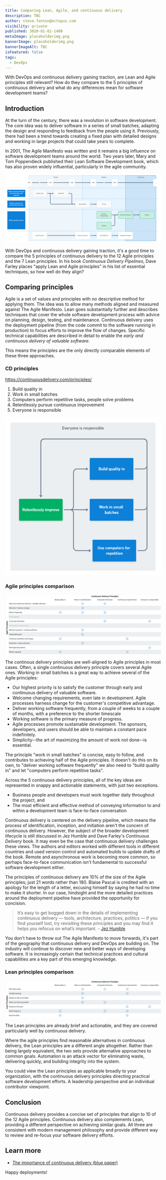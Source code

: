 ```yaml
---
title: Comparing Lean, Agile, and continuous delivery
description: TBC
author: steve.fenton@octopus.com
visibility: private
published: 3020-01-01-1400
metaImage: placeholderimg.png
bannerImage: placeholderimg.png
bannerImageAlt: TBC
isFeatured: false
tags: 
  - DevOps
---
```


With DevOps and continuous delivery gaining traction, are Lean and Agile principles still relevant? How do they compare to the 5 principles of continuous delivery and what do any differences mean for software development teams?

## Introduction

At the turn of the century, there was a revolution in software development. The core idea was to deliver software in a series of small batches, adapting the design and responding to feedback from the people using it. Previously, there had been a trend towards creating a fixed plan with detailed designs and working in large projects that could take years to complete.

In 2001, The Agile Manifesto was written and it remains a big influence on software development teams around the world. Two years later, Mary and Tom Poppendieck published their Lean Software Development book, which has also proven widely influential, particularly in the agile community.

![The evolution of software delivery from phased, to adaptive, to continuous](software-delivery-history-lean-agile.png)

With DevOps and continuous delivery gaining traction, it's a good time to compare the 5 principles of continuous delivery to the 12 Agile principles and the 7 Lean principles. In his book *Continuous Delivery Pipelines*, Dave Farley places "apply Lean and Agile principles" in his list of essential techniques, so how well do they align?

## Comparing principles

Agile is a set of values and principles with no descriptive method for applying them. The idea was to allow many methods aligned and measured against The Agile Manifesto. Lean goes substantially further and describes techniques that cover the whole software development process with advice on planning, design, testing, and maintenance. Continuous delivery uses the deployment pipeline (from the code commit to the software running in production) to focus efforts to improve the flow of changes. Specific technical capabilities are described in detail to enable the *early and continuous delivery of valuable software*.

This means the principles are the only directly comparable elements of these three approaches.

### CD principles

https://continuousdelivery.com/principles/

1. Build quality in
1. Work in small batches
1. Computers perform repetitive tasks, people solve problems
1. Relentlessly pursue continuous improvement
1. Everyone is responsible

![The relationship between the continuous delivery principles](cd-principles.png)

### Agile principles comparison

![Mapping agile and continuous delivery principles](agile-continous-delivery.jpg)

The continous delivery principles are well-aligned to Agile principles in most cases. Often, a single continuous delivery principle covers several Agile ones. Working in small batches is a great way to achieve several of the Agile principles:

- Our highest priority is to satisfy the customer through early and continuous delivery of valuable software.
- Welcome changing requirements, even late in development. Agile processes harness change for the customer's competitive advantage.
- Deliver working software frequently, from a couple of weeks to a couple of months, with a preference to the shorter timescale
- Working software is the primary measure of progress.
- Agile processes promote sustainable development. The sponsors, developers, and users should be able to maintain a constant pace indefinitely.
- Simplicity--the art of maximizing the amount of work not done--is essential.

The principle "work in small batches" is concise, easy to follow, and contributes to achieving half of the Agile principles. It doesn't do this on its own, to "deliver working software frequently" we also need to "build quality in" and let "computers perform repetitive tasks".

Across the 5 continuous delivery principles, all of the key ideas are represented in snappy and actionable statements, with just two exceptions.

 - Business people and developers must work together daily throughout the project, and
 - The most efficient and effective method of conveying information to and within a development team is face-to-face conversation

Continuous delivery is centered on the delivery pipeline, which means the process of identification, inception, and initiation aren't the concern of continuous delivery. However, the subject of the broader development lifecycle is still discussed in Jez Humble and Dave Farley's *Continuous Delivery* book. It may even be the case that continuous delivery challenges these views. The authors and editors worked with different tools in different countries and used version control and automated builds to update drafts of the book. Remote and asynchronous work is becoming more common, so perhaps face-to-face communication isn't fundamental to successful software development either.

The principles of continuous delivery are 10% of the size of the Agile principles; just 21 words rather than 180. Blaise Pascal is credited with an apology for the length of a letter, excusing himself by saying he had no time to make it shorter. In our case, hindsight and the more detailed practices around the deployment pipeline have provided the opportunity for concision.

> It’s easy to get bogged down in the details of implementing continuous delivery — tools, architecture, practices, politics — if you find yourself lost, try revisiting these principles and you may find it helps you refocus on what’s important. - [Jez Humble](https://continuousdelivery.com/principles/)

You don't have to throw out The Agile Manifesto to move forwards, it's part of the geography that continuous delivery and DevOps are building on. The industry will continue to discover new and better ways of developing software. It is increasingly certain that technical practices and cultural capabilities are a key part of this emerging knowledge.

### Lean principles comparison

![Mapping lean and continuous delivery principles](lean-continous-delivery.jpg)

The Lean principles are already brief and actionable, and they are covered particularly well by continuous delivery.

Where the agile principles find reasonable alternatives in continuous delivery, the Lean principles are a different angle altogether. Rather than being largely equivalent, the two sets provide alternative approaches to common goals. Automation is an attack vector for eliminating waste, delivering quickly, and building integrity into the system.

You could view the Lean principles as applicable broadly to your organization, with the continuous delivery principles directing practical software development efforts. A leadership perspective and an individual contributor viewpoint.

## Conclusion

Continuous delivery provides a concise set of principles that align to 10 of the 12 Agile principles. Continuous delivery also complements Lean, providing a different perspective on achieving similar goals. All three are consistent with modern management philosophy and provide different way to review and re-focus your software delivery efforts.

## Learn more

- [The importance of continuous delivery (blue paper)](https://www.example.com/resource)

Happy deployments! 
